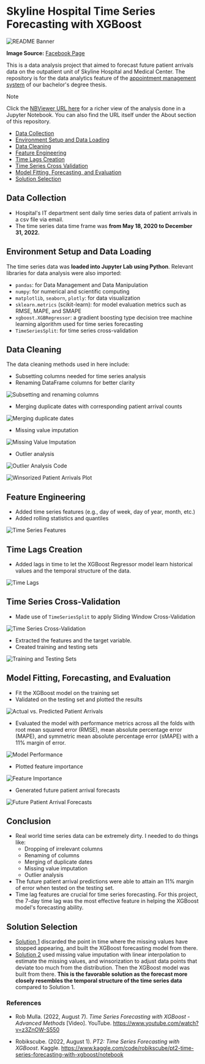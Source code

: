 # Skyline Hospital Time Series Forecasting with XGBoost

![README Banner](./pictures/skyline_hospital_banner.jpg)

**Image Source:** [Facebook Page](https://www.facebook.com/SkylineHospitalAndMedicalCenter)

This is a data analysis project that aimed to forecast future patient arrivals data on the outpatient unit of Skyline Hospital and Medical Center. The repository is for the data analytics feature of the [appointment management system](thesis-manuscript/appointment_management_system_thesis.pdf) of our bachelor's degree thesis.

> [!NOTE]
> Click the [NBViewer URL here](https://nbviewer.org/github/jpsam07/skyline-hospital-time-series-forecasting-with-xgboost/blob/d4274475b42aff2f5ab10a121dc4431fe2e2c84a/Solution_2.ipynb) for a richer view of the analysis done in a Jupyter Notebook. You can also find the URL itself under the About section of this repository.

- [Data Collection](#data-collection)
- [Environment Setup and Data Loading](#environment-setup-and-data-loading)
- [Data Cleaning](#data-cleaning)
- [Feature Engineering](#feature-engineering)
- [Time Lags Creation](#time-lags-creation)
- [Time Series Cross Validation](#time-series-cross-validation)
- [Model Fitting, Forecasting, and Evaluation](#model-fitting-forecasting-and-evaluation)
- [Solution Selection](#solution-selection)

## Data Collection

- Hospital's IT department sent daily time series data of patient arrivals in a csv file via email.
- The time series data time frame was **from May 18, 2020 to December 31, 2022.**

## Environment Setup and Data Loading

The time series data was **loaded into Jupyter Lab using Python**. Relevant libraries for data analysis were also imported:

- `pandas`: for Data Management and Data Manipulation
- `numpy`: for numerical and scientific computing
- `matplotlib`, `seaborn`, `plotly`: for data visualization
- `sklearn.metrics` (scikit-learn): for model evaluation metrics such as RMSE, MAPE, and SMAPE
- `xgboost.XGBRegressor`: a gradient boosting type decision tree machine learning algorithm used for time series forecasting
- `TimeSeriesSplit`: for time series cross-validation

## Data Cleaning

The data cleaning methods used in here include:

- Subsetting columns needed for time series analysis
- Renaming DataFrame columns for better clarity

![Subsetting and renaming columns](./pictures/subsetting_and_renaming_columns.png)

-  Merging duplicate dates with corresponding patient arrival counts

![Merging duplicate dates](./pictures/merging_duplicate_dates.png)

- Missing value imputation

![Missing Value Imputation](./pictures/missing_value_imputation.gif)

- Outlier analysis

![Outlier Analysis Code](./pictures/outlier_analysis.png)

![Winsorized Patient Arrivals Plot](./pictures/winsorized_patient_arrivals.png)

## Feature Engineering

- Added time series features (e.g., day of week, day of year, month, etc.)
- Added rolling statistics and quantiles

![Time Series Features](./pictures/time_series_features.png)

## Time Lags Creation

- Added lags in time to let the XGBoost Regressor model learn historical values and the temporal structure of the data.

![Time Lags](./pictures/time_lags.png)

## Time Series Cross-Validation

- Made use of `TimeSeriesSplit` to apply Sliding Window Cross-Validation

![Time Series Cross-Validation](./pictures/time_series_cross_validation.png)

- Extracted the features and the target variable.
- Created training and testing sets

![Training and Testing Sets](./pictures/training_and_testing_sets.png)

## Model Fitting, Forecasting, and Evaluation

- Fit the XGBoost model on the training set
- Validated on the testing set and plotted the results

![Actual vs. Predicted Patient Arrivals](./pictures/actual_vs_predicted_patient_arrivals.png)

- Evaluated the model with performance metrics across all the folds with root mean squared error (RMSE), mean absolute percentage error (MAPE), and symmetric mean absolute percentage error (sMAPE) with a 11% margin of error.

![Model Performance](./pictures/model_performance.png)

- Plotted feature importance

![Feature Importance](./pictures/feature_importance.png)

- Generated future patient arrival forecasts

![Future Patient Arrival Forecasts](./pictures/future_patient_arrival_forecasts.gif)

## Conclusion

- Real world time series data can be extremely dirty. I needed to do things like:
	- Dropping of irrelevant columns
	- Renaming of columns
	-  Merging of duplicate dates
	- Missing value imputation
	- Outlier analysis
- The future patient arrival predictions were able to attain an 11% margin of error when tested on the testing set.
- Time lag features are crucial for time series forecasting. For this project, the 7-day time lag was the most effective feature in helping the XGBoost model's forecasting ability.

## Solution Selection

- [Solution 1](https://github.com/jpsam07/skyline-hospital-time-series-forecasting-with-xgboost/blob/d4274475b42aff2f5ab10a121dc4431fe2e2c84a/Solution_1.ipynb) discarded the point in time where the missing values have stopped appearing, and built the XGBoost forecasting model from there.
- [Solution 2](https://nbviewer.org/github/jpsam07/skyline-hospital-time-series-forecasting-with-xgboost/blob/d4274475b42aff2f5ab10a121dc4431fe2e2c84a/Solution_2.ipynb) used missing value imputation with linear interpolation to estimate the missing values, and winsorization to adjust data points that deviate too much from the distribution. Then the XGBoost model was built from there. **This is the favorable solution as the forecast more closely resembles the temporal structure of the time series data** compared to Solution 1.

### References

- Rob Mulla. (2022, August 7). _Time Series Forecasting with XGBoost - Advanced Methods_ [Video]. YouTube. https://www.youtube.com/watch?v=z3ZnOW-S550

- Robikscube. (2022, August 1). _PT2: Time Series Forecasting with XGBoost_. Kaggle. https://www.kaggle.com/code/robikscube/pt2-time-series-forecasting-with-xgboost/notebook